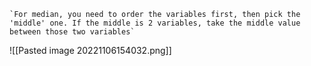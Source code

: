	`For median, you need to order the variables first, then pick the 'middle' one. If the middle is 2 variables, take the middle value between those two variables`

![[Pasted image 20221106154032.png]]
